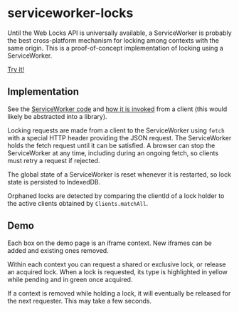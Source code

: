# serviceworker-locks
Until the Web Locks API is universally available, a ServiceWorker is probably the best cross-platform mechanism for locking among contexts with the same origin. This is a proof-of-concept implementation of locking using a ServiceWorker.

[Try it!](https://rhashimoto.github.io/serviceworker-locks/demo/index.html)

## Implementation
See the [ServiceWorker code](https://github.com/rhashimoto/serviceworker-locks/blob/master/src/sw.js) and [how it is invoked](https://github.com/rhashimoto/serviceworker-locks/blob/8d09ba7a0cb1e044b220beff47dd604dc98236dc/demo/iframe/iframe.html#L58-L68) from a client (this would likely be abstracted into a library).

Locking requests are made from a client to the ServiceWorker using `fetch` with a special HTTP header providing the JSON request. The ServiceWorker holds the fetch request until it can be satisfied. A browser can stop the ServiceWorker at any time, including during an ongoing fetch, so clients must retry a request if rejected.

The global state of a ServiceWorker is reset whenever it is restarted, so lock state is persisted to IndexedDB.

Orphaned locks are detected by comparing the clientId of a lock holder to the active clients obtained by `Clients.matchAll`.

## Demo
Each box on the demo page is an iframe context. New iframes can be added and existing ones removed.

Within each context you can request a shared or exclusive lock, or release an acquired lock. When a lock is requested, its type is highlighted in yellow while pending and in green once acquired.

If a context is removed while holding a lock, it will eventually be released for the next requester. This may take a few seconds.
